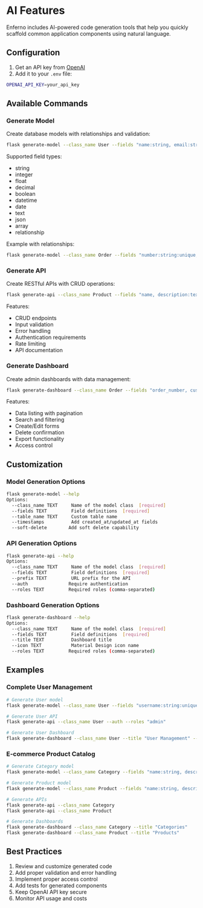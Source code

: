 # AI Features

Enferno includes AI-powered code generation tools that help you quickly scaffold common application components using natural language.

## Configuration

1. Get an API key from [OpenAI](https://platform.openai.com/)
2. Add it to your `.env` file:
```bash
OPENAI_API_KEY=your_api_key
```

## Available Commands

### Generate Model

Create database models with relationships and validation:

```bash
flask generate-model --class_name User --fields "name:string, email:string:unique, age:integer, created_at:datetime"
```

Supported field types:
- string
- integer
- float
- decimal
- boolean
- datetime
- date
- text
- json
- array
- relationship

Example with relationships:
```bash
flask generate-model --class_name Order --fields "number:string:unique, customer:relationship(User), items:relationship(Product, many=True)"
```

### Generate API

Create RESTful APIs with CRUD operations:

```bash
flask generate-api --class_name Product --fields "name, description:text, price:decimal, stock:integer"
```

Features:
- CRUD endpoints
- Input validation
- Error handling
- Authentication requirements
- Rate limiting
- API documentation

### Generate Dashboard

Create admin dashboards with data management:

```bash
flask generate-dashboard --class_name Order --fields "order_number, customer_name, total:decimal, status:string"
```

Features:
- Data listing with pagination
- Search and filtering
- Create/Edit forms
- Delete confirmation
- Export functionality
- Access control

## Customization

### Model Generation Options

```bash
flask generate-model --help
Options:
  --class_name TEXT     Name of the model class  [required]
  --fields TEXT         Field definitions  [required]
  --table_name TEXT     Custom table name
  --timestamps          Add created_at/updated_at fields
  --soft-delete        Add soft delete capability
```

### API Generation Options

```bash
flask generate-api --help
Options:
  --class_name TEXT     Name of the model class  [required]
  --fields TEXT         Field definitions  [required]
  --prefix TEXT         URL prefix for the API
  --auth               Require authentication
  --roles TEXT         Required roles (comma-separated)
```

### Dashboard Generation Options

```bash
flask generate-dashboard --help
Options:
  --class_name TEXT     Name of the model class  [required]
  --fields TEXT         Field definitions  [required]
  --title TEXT          Dashboard title
  --icon TEXT           Material Design icon name
  --roles TEXT         Required roles (comma-separated)
```

## Examples

### Complete User Management

```bash
# Generate User model
flask generate-model --class_name User --fields "username:string:unique, email:string:unique, password:string, active:boolean" --timestamps

# Generate User API
flask generate-api --class_name User --auth --roles "admin"

# Generate User Dashboard
flask generate-dashboard --class_name User --title "User Management" --icon "mdi-account"
```

### E-commerce Product Catalog

```bash
# Generate Category model
flask generate-model --class_name Category --fields "name:string, description:text"

# Generate Product model
flask generate-model --class_name Product --fields "name:string, description:text, price:decimal, category:relationship(Category)" --timestamps

# Generate APIs
flask generate-api --class_name Category
flask generate-api --class_name Product

# Generate Dashboards
flask generate-dashboard --class_name Category --title "Categories"
flask generate-dashboard --class_name Product --title "Products"
```

## Best Practices

1. Review and customize generated code
2. Add proper validation and error handling
3. Implement proper access control
4. Add tests for generated components
5. Keep OpenAI API key secure
6. Monitor API usage and costs 